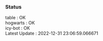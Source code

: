 ### Status


table : OK  
hogwarts : OK  
icy-bot : OK  
Latest Update : 2022-12-31 23:06:59.066671

